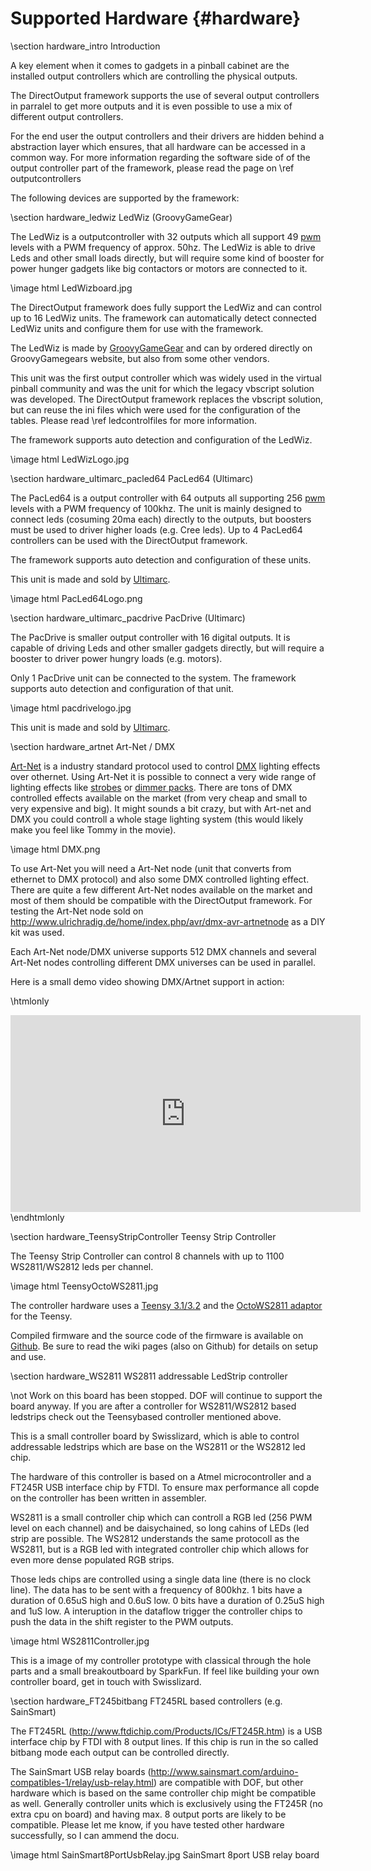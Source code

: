 ﻿Supported Hardware {#hardware}
===================

\section hardware_intro Introduction

A key element when it comes to gadgets in a pinball cabinet are the installed output controllers which are controlling the physical outputs. 

The DirectOutput framework supports the use of several output controllers in parralel to get more outputs and it is even possible to use a mix of different output controllers. 

For the end user the output controllers and their drivers are hidden behind a abstraction layer which ensures, that all hardware can be accessed in a common way. For more information regarding the software side of of the output controller part of the framework, please read the page on \ref outputcontrollers

The following devices are supported by the framework:

\section hardware_ledwiz LedWiz (GroovyGameGear)

The LedWiz is a outputcontroller with 32 outputs which all support 49 <a target="_blank" href="https://en.wikipedia.org/wiki/Pulse-width_modulation">pwm</a> levels with a PWM frequency of approx. 50hz. The LedWiz is able to drive Leds and other small loads directly, but will require some kind of booster for power hunger gadgets like big contactors or motors are connected to it.

\image html LedWizboard.jpg

The DirectOutput framework does fully support the LedWiz and can control up to 16 LedWiz units. The framework can automatically detect connected LedWiz units and configure them for use with the framework.

The LedWiz is made by <a target="_blank" href="http://groovygamegear.com/">GroovyGameGear</a> and can by ordered directly on GroovyGamegears website, but also from some other vendors.

This unit was the first output controller which was widely used in the virtual pinball community and was the unit for which the legacy vbscript solution was developed. The DirectOutput framework replaces the vbscript solution, but can reuse the ini files which were used for the configuration of the tables. Please read \ref ledcontrolfiles for more information.

The framework supports auto detection and configuration of the LedWiz.

\image html LedWizLogo.jpg

\section hardware_ultimarc_pacled64 PacLed64 (Ultimarc)

The PacLed64 is a output controller with 64 outputs all supporting 256 <a target="_blank" href="https://en.wikipedia.org/wiki/Pulse-width_modulation">pwm</a> levels with a PWM frequency of 100khz. The unit is mainly designed to connect leds (cosuming 20ma each) directly to the outputs, but boosters must be used to driver higher loads (e.g. Cree leds). Up to 4 PacLed64 controllers can be used with the DirectOutput framework.

The framework supports auto detection and configuration of these units.

This unit is made and sold by <a target="_blank" href="http://www.ultimarc.com">Ultimarc</a>.

\image html PacLed64Logo.png

\section hardware_ultimarc_pacdrive PacDrive (Ultimarc)

The PacDrive is smaller output controller with 16 digital outputs. It is capable of driving Leds and other smaller gadgets directly, but will require a booster to driver power hungry loads (e.g. motors). 

Only 1 PacDrive unit can be connected to the system. The framework supports auto detection and configuration of that unit.

\image html pacdrivelogo.jpg

This unit is made and sold by <a target="_blank" href="http://www.ultimarc.com">Ultimarc</a>.

\section hardware_artnet Art-Net / DMX

<a target="_blank" href="https://en.wikipedia.org/wiki/Art-Net">Art-Net</a> is a industry standard protocol used to control <a target="_blank" href="https://en.wikipedia.org/wiki/DMX512">DMX</a> lighting effects over othernet. Using Art-Net it is possible to connect a very wide range of lighting effects like <a target="_blank" href="https://www.google.ch/search?q=dmx+strobe">strobes</a> or <a target="_blank" href="https://www.google.ch/search?q=dmx+dimmer">dimmer packs</a>. There are tons of DMX controlled effects available on the market (from very cheap and small to very expensive and big). It might sounds a bit crazy, but with Art-net and DMX you could controll a whole stage lighting system (this would likely make you feel like Tommy in the movie).

\image html DMX.png

To use Art-Net you will need a Art-Net node (unit that converts from ethernet to DMX protocol) and also some DMX controlled lighting effect. There are quite a few different Art-Net nodes available on the market and most of them should be compatible with the DirectOutput framework. For testing the Art-Net node sold on http://www.ulrichradig.de/home/index.php/avr/dmx-avr-artnetnode as a DIY kit was used. 

Each Art-Net node/DMX universe supports 512 DMX channels and several Art-Net nodes controlling different DMX universes can be used in parallel.

Here is a small demo video showing DMX/Artnet support in action:

\htmlonly
<iframe width="560" height="315" src="http://www.youtube.com/embed/F4FI1NQ5nrc" frameborder="0" allowfullscreen></iframe>
\endhtmlonly


\section hardware_TeensyStripController Teensy Strip Controller

The Teensy Strip Controller can control 8 channels with up to 1100 WS2811/WS2812 leds per channel. 

\image html TeensyOctoWS2811.jpg

The controller hardware uses a <a target="_blank" href="http://pjrc.com/store/teensy32_pins.html">Teensy 3.1/3.2</a> and the <a target="_blank" href="http://pjrc.com/store/octo28_adaptor.html">OctoWS2811 adaptor</a> for the Teensy. 

Compiled firmware and the source code of the firmware is available on <a target="_blank" href="https://github.com/DirectOutput/TeensyStripController/releases">Github</a>. Be sure to read the wiki pages (also on Github) for details on setup and use.

\section hardware_WS2811 WS2811 addressable LedStrip controller

\not Work on this board has been stopped. DOF will continue to support the board anyway. If you are after a controller for WS2811/WS2812 based ledstrips check out the Teensybased controller mentioned above.

This is a small controller board by Swisslizard, which is able to control addressable ledstrips which are base on the WS2811 or the WS2812 led chip.

The hardware of this controller is based on a Atmel microcontroller and a FT245R USB interface chip by FTDI. To ensure max performance all copde on the controller has been written in assembler.

WS2811 is a small controller chip which can controll a RGB led (256 PWM level on each channel) and be daisychained, so long cahins of LEDs (led strip are possible. The WS2812 understands the same protocoll as the WS2811, but is a RGB led with integrated controller chip which allows for even more dense populated RGB strips.

Those leds chips are controlled using a single data line (there is no clock line). The data has to be sent with a frequency of 800khz. 1 bits have a duration of 0.65uS high and 0.6uS low. 0 bits have a duration of 0.25uS high and 1uS low. A interuption in the dataflow trigger the controller chips to push the data in the shift register to the PWM outputs.

\image html WS2811Controller.jpg

This is a image of my controller prototype with classical through the hole parts and a small breakoutboard by SparkFun. If feel like building your own controller board, get in touch with Swisslizard.


\section hardware_FT245bitbang FT245RL based controllers (e.g. SainSmart)

The FT245RL (http://www.ftdichip.com/Products/ICs/FT245R.htm) is a USB interface chip by FTDI with 8 output lines. If this chip is run in the so called bitbang mode each output can be controlled directly.

The SainSmart USB relay boards (http://www.sainsmart.com/arduino-compatibles-1/relay/usb-relay.html) are compatible with DOF, but other hardware which is based on the same controller chip might be compatible as well. Generally controller units which is exclusively using the FT245R (no extra cpu on board) and having max. 8 output ports are likely to be compatible. Please let me know, if you have tested other hardware successfully, so I can ammend the docu.

\image html SainSmart8PortUsbRelay.jpg SainSmart 8port USB relay board
